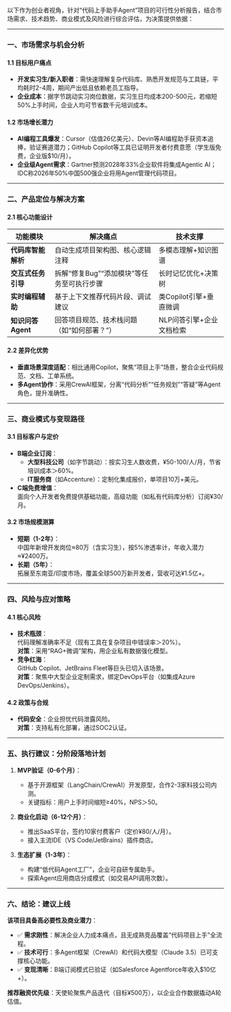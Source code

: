 以下作为创业者视角，针对“代码上手助手Agent”项目的可行性分析报告，结合市场需求、技术趋势、商业模式及风险进行综合评估，为决策提供依据：

---

### **一、市场需求与机会分析**  
#### **1.1 目标用户痛点**  
- **开发实习生/新入职者**：需快速理解复杂代码库、熟悉开发规范与工具链，平均耗时2-4周，期间产出低且依赖老员工指导。  
- **企业成本**：据字节跳动实习岗位数据，实习生日均成本200-500元，若缩短50%上手时间，企业人均可节省数千元培训成本。  

#### **1.2 市场增长潜力**  
- **AI编程工具爆发**：Cursor（估值26亿美元）、Devin等AI编程助手获资本追捧，验证赛道潜力；GitHub Copilot等工具已证明开发者付费意愿（学生版免费，企业版$10/月）。  
- **企业级Agent需求**：Gartner预测2028年33%企业软件将集成Agentic AI；IDC称2026年50%中国500强企业将用Agent管理代码项目。  

---

### **二、产品定位与解决方案**  
#### **2.1 核心功能设计**  
| **功能模块**       | **解决痛点**                              | **技术支撑**                      |  
|--------------------|------------------------------------------|----------------------------------|  
| **代码库智能解析**  | 自动生成项目架构图、核心逻辑注释          | 多模态理解+知识图谱  |  
| **交互式任务引导**  | 拆解“修复Bug”“添加模块”等任务至可执行步骤  | 长时记忆优化+决策树  |  
| **实时编程辅助**    | 基于上下文推荐代码片段、调试建议          | 类Copilot引擎+垂直微调|  
| **知识问答Agent**   | 回答项目规范、技术栈问题（如“如何部署？”）| NLP问答引擎+企业文档检索|  

#### **2.2 差异化优势**  
- **垂直场景深度适配**：相比通用Copilot，聚焦“项目上手”场景，整合企业代码规范、文档、工单系统。  
- **多Agent协作**：采用CrewAI框架，分离“代码分析”“任务规划”“答疑”等Agent角色，提升准确性。  

---

### **三、商业模式与变现路径**  
#### **3.1 目标客户与定价**  
- **B端企业订阅**：  
  - **大型科技公司**（如字节跳动）：按实习生人数收费，¥50-100/人/月，节省培训成本＞60%。  
  - **IT服务商**（如Accenture）：定制化集成报价，单项目10万+美元。  
- **C端免费增值**：  
  面向个人开发者免费提供基础功能，高级功能（如私有代码库分析）订阅¥30/月。  

#### **3.2 市场规模测算**  
- **短期（1-2年）**：  
  中国年新增开发岗位≈80万（含实习生），按5%渗透率计，年收入潜力≈¥2400万。  
- **长期（5年）**：  
  拓展至东南亚/印度市场，覆盖全球500万新开发者，营收可达¥1.5亿+。  

---

### **四、风险与应对策略**  
#### **4.1 核心风险**  
- **技术瓶颈**：  
  代码理解准确率不足（现有工具在复杂项目中错误率＞20%）。  
  **对策**：采用“RAG+微调”架构，用企业私有数据强化模型。  
- **竞争红海**：  
  GitHub Copilot、JetBrains Fleet等巨头已切入该场景。  
  **对策**：聚焦中大型企业定制需求，绑定DevOps平台（如集成Azure DevOps/Jenkins）。  

#### **4.2 政策与合规**  
- **代码安全**：企业担忧代码泄露风险。  
  **对策**：支持私有化部署，通过SOC2认证。  

---

### **五、执行建议：分阶段落地计划**  
1. **MVP验证（0-6个月）**：  
   - 基于开源框架（LangChain/CrewAI）开发原型，合作2-3家科技公司内测。  
   - 关键指标：用户上手时间缩短≥40%，NPS＞50。  

2. **商业化启动（6-12个月）**：  
   - 推出SaaS平台，签约10家付费客户（定价¥80/人/月）。  
   - 接入主流IDE（VS Code/JetBrains）插件商店。  

3. **生态扩展（1-3年）**：  
   - 构建“低代码Agent工厂”，企业可自研专属助手。  
   - 探索Agent应用商店分成模式（如交易API调用次数）。  

---

### **六、结论：建议上线**  
**该项目具备高必要性及商业潜力**：  
- ✅ **需求刚性**：解决企业人力成本痛点，且无成熟竞品覆盖“代码项目上手”全流程。  
- ✅ **技术可行**：多Agent框架（CrewAI）和代码大模型（Claude 3.5）已可支撑核心功能。  
- ✅ **变现清晰**：B端订阅模式已验证（如Salesforce Agentforce年收入$10亿+）。  

**推荐融资优先级**：天使轮聚焦产品迭代（目标¥500万），以企业合作数据撬动A轮估值。